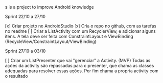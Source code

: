 s is a project to improve Android knowledge

Sprint 22/10 a 27/10

[x] Criar projeto no AndroidStudio
[x] Cria o repo no github, com as tarefas no readme
[ ] Criar a ListActivity com um RecyclerView, e adicionar alguns itens. A tela deve ser feita com ConstraintLayout e ViewBinding (RecycleView/ConstraintLayout/ViewBinding)

Sprint 27/10 a 03/10

[ ] Criar um ListPresenter que vai "gerenciar" a Activity. (MVP)
Todas as ações da activity são repassadas para o presenter, que chama as classes adequadas para resolver essas ações. Por fim chama a propria activity com o resultado

